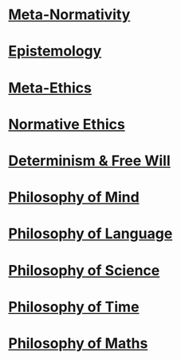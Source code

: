 # [Meta-Normativity](Meta-Normativity/Meta-Normativity)
# [Epistemology](Epistemology/Epistemology)
# [Meta-Ethics](Meta-Ethics/Meta-Ethics)
# [Normative Ethics](Normative%20Ethics/Normative%20Ethics)
# [Determinism & Free Will](Determinism%20&%20Free%20Will/Determinism%20&%20Free%20Will)
# [Philosophy of Mind](Philosophy%20of%20Mind/Philosophy%20of%20Mind)
# [Philosophy of Language](Philosophy%20of%20Language/Philosophy%20of%20Language)
# [Philosophy of Science](Philosophy%20of%20Science/Philosophy%20of%20Science)
# [Philosophy of Time](Philosophy%20of%20Time/Philosophy%20of%20Time)
# [Philosophy of Maths](Philosophy%20of%20Maths/Philosophy%20of%20Maths)